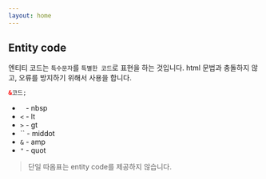 ```yaml
---
layout: home
---
```


## Entity code
엔티티 코드는 `특수문자`를 `특별한 코드`로 표현을 하는 것입니다.
html 문법과 충돌하지 않고, 오류를 방지하기 위해서 사용을 합니다.

```html
&코드;
```

* ` ` - nbsp
* `<` - lt
* `>` - gt
* `` - middot
* `&` - amp
* `"` - quot

> 단일 따옴표는 entity code를 제공하지 않습니다.